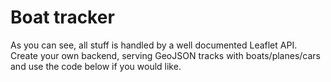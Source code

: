 # Boat tracker
As you can see, all stuff is handled by a well documented Leaflet API. Create your own backend, serving GeoJSON tracks with boats/planes/cars and use the code below if you would like.
